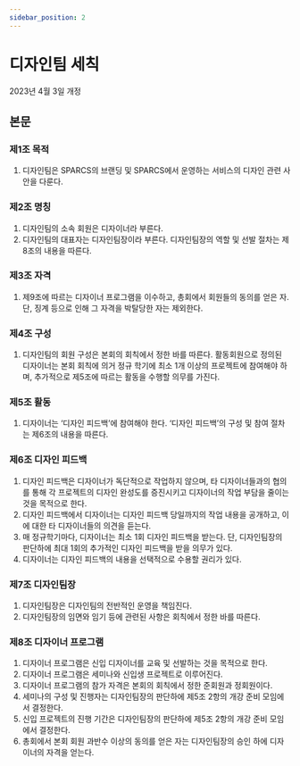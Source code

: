 ```yaml
---
sidebar_position: 2
---
```


# 디자인팀 세칙

2023년 4월 3일 개정

## 본문

### 제1조 목적

1. 디자인팀은 SPARCS의 브랜딩 및 SPARCS에서 운영하는 서비스의 디자인 관련 사안을 다룬다.

### 제2조 명칭

1. 디자인팀의 소속 회원은 디자이너라 부른다.
2. 디자인팀의 대표자는 디자인팀장이라 부른다. 디자인팀장의 역할 및 선발 절차는 제8조의 내용을 따른다.

### 제3조 자격

1. 제9조에 따르는 디자이너 프로그램을 이수하고, 총회에서 회원들의 동의를 얻은 자. 단, 징계 등으로 인해 그 자격을 박탈당한 자는 제외한다.

### 제4조 구성

1. 디자인팀의 회원 구성은 본회의 회칙에서 정한 바를 따른다. 활동회원으로 정의된 디자이너는 본회 회칙에 의거 정규 학기에 최소 1개 이상의 프로젝트에 참여해야 하며, 추가적으로 제5조에 따르는 활동을 수행할 의무를 가진다.

### 제5조 활동

1. 디자이너는 ‘디자인 피드백’에 참여해야 한다. ‘디자인 피드백’의 구성 및 참여 절차는 제6조의 내용을 따른다.

### 제6조 디자인 피드백

1. 디자인 피드백은 디자이너가 독단적으로 작업하지 않으며, 타 디자이너들과의 협의를 통해 각 프로젝트의 디자인 완성도를 증진시키고 디자이너의 작업 부담을 줄이는 것을 목적으로 한다.
2. 디자인 피드백에서 디자이너는 디자인 피드백 당일까지의 작업 내용을 공개하고, 이에 대한 타 디자이너들의 의견을 듣는다.
3. 매 정규학기마다, 디자이너는 최소 1회 디자인 피드백을 받는다. 단, 디자인팀장의 판단하에 최대 1회의 추가적인 디자인 피드백을 받을 의무가 있다.
4. 디자이너는 디자인 피드백의 내용을 선택적으로 수용할 권리가 있다.

### 제7조 디자인팀장

1. 디자인팀장은 디자인팀의 전반적인 운영을 책임진다.
2. 디자인팀장의 임면와 임기 등에 관련된 사항은 회칙에서 정한 바를 따른다.

### 제8조 디자이너 프로그램

1. 디자이너 프로그램은 신입 디자이너를 교육 및 선발하는 것을 목적으로 한다.
2. 디자이너 프로그램은 세미나와 신입생 프로젝트로 이루어진다.
3. 디자이너 프로그램의 참가 자격은 본회의 회칙에서 정한 준회원과 정회원이다.
4. 세미나의 구성 및 진행자는 디자인팀장의 판단하에 제5조 2항의 개강 준비 모임에서 결정한다.
5. 신입 프로젝트의 진행 기간은 디자인팀장의 판단하에 제5조 2항의 개강 준비 모임에서 결정한다.
6. 총회에서 본회 회원 과반수 이상의 동의를 얻은 자는 디자인팀장의 승인 하에 디자이너의 자격을 얻는다.
